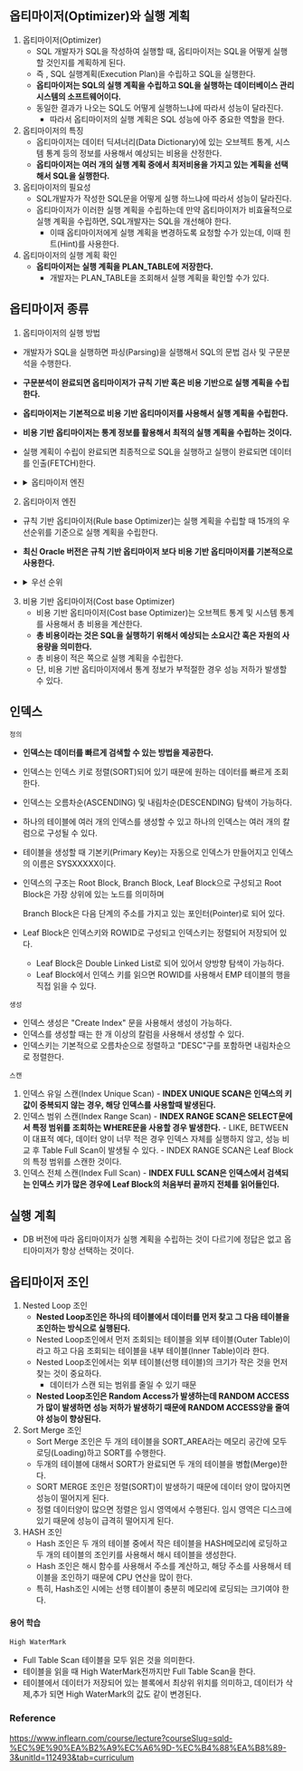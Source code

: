 ## 옵티마이저(Optimizer)와 실행 계획
1. 옵티마이저(Optimizer)
   - SQL 개발자가 SQL을 작성하여 실행할 때, 옵티마이저는 SQL을 어떻게 실행할 것인지를 계획하게 된다.
   - 즉 , SQL 실행계획(Execution Plan)을 수립하고 SQL을 실행한다.
   - **옵티마이저는 SQL의 실행 계획을 수립하고 SQL을 실행하는 데이터베이스 관리 시스템의 소프트웨어이다.**
   - 동일한 결과가 나오는 SQL도 어떻게 실행하느냐에 따라서 성능이 달라진다.
     - 따라서 옵티마이저의 실행 계획은 SQL 성능에 아주 중요한 역할을 한다.
2. 옵티마이저의 특징
   - 옵티마이저는 데이터 딕셔너리(Data Dictionary)에 있는 오브젝트 통계, 시스템 통계 등의 정보를 사용해서 예상되는 비용을 산정한다. 
   - **옵티마이저는 여러 개의 실행 계획 중에서 최저비용을 가지고 있는 계획을 선택해서 SQL을 실행한다.**
3. 옵티마이저의 필요성
   - SQL개발자가 작성한 SQL문을 어떻게 실행 하느냐에 따라서 성능이 달라진다.
   - 옵티마이저가 이러한 실행 계획을 수립하는데 만약 옵티마이저가 비효율적으로 실행 계획을 수립하면, SQL개발자는 SQL을 개선해야 한다.
     - 이때 옵티마이저에게 실행 계획을 변경하도록 요청할 수가 있는데, 이때 힌트(Hint)를 사용한다. 
4. 옵티마이저의 실행 계획 확인
   - **옵티마이저는 실행 계획을 PLAN_TABLE에 저장한다.**
     - 개발자는 PLAN_TABLE을 조회해서 실행 계획을 확인할 수가 있다.
     
## 옵티마이저 종류
1. 옵티마이저의 실행 방법
  - 개발자가 SQL을 실행하면 파싱(Parsing)을 실행해서 SQL의 문법 검사 및 구문분석을 수행한다.
  - **구문분석이 완료되면 옵티마이저가 규칙 기반 혹은 비용 기반으로 실행 계획을 수립한다.**
  - **옵티마이저는 기본적으로 비용 기반 옵티마이저를 사용해서 실행 계획을 수립한다.**
  - **비용 기반 옵티마이저는 통계 정보를 활용해서 최적의 실행 계획을 수립하는 것이다.**
  - 실행 계획이 수립이 완료되면 최종적으로 SQL을 실행하고 실행이 완료되면 데이터를 인출(FETCH)한다.
  - <details>
    <summary>옵티마이저 엔진</summary>
    <div>

      | 옵티마이저 | 설명|
      | :--: | :--: |
      | Query Transformer | SQL문을 효율적으로 수행하기 위해서 옵티마이저가 변환한다. <br> SQL이 변환되어도 그 결과는 동일하다. |
      | Estimator | 통계정보를 사용해서 SQL 실행비용을 계산한다. <br> 총 비용은 최적의 실행 계획을 수립하기 위해서이다. |
      | Plan Generator | SQL을 실행할 실행 계획을 수립한다. |

    </div>
    </details>
2. 옵티마이저 엔진
  - 규칙 기반 옵티마이저(Rule base Optimizer)는 실행 계획을 수립할 때 15개의 우선순위를 기준으로 실행 계획을 수립한다.
  - **최신 Oracle 버전은 규칙 기반 옵티마이저 보다 비용 기반 옵티마이저를 기본적으로 사용한다.**
  - <details>
    <summary>우선 순위</summary>
    <div>

      | 우선 순위 | 설명|
      | :--: | :--: |
      | 1 | ROWID를 사용한 단일 행인 경우|
      | 2 | 클러스터 조인에 의한 단일 행인 경우 | 
      | 3 | 유일하거나 기본키(Primary Key)를 가진 해시 클러스터 키에 의한 단일 행인 경우 | 
      | 4 | 유일하거나 기본키(Primary Key)에 의한 단일 행인 경우 |
      | 5 | 클러스터 조인인 경우 |
      | 6 | 해시 클러스터 조인인 경우 |
      | 7 | 인덱스 클러스터 키인 경우 |
      | 8 | 복합 칼럼 인덱스인 경우 |
      | 9 | 단일 칼럼 인덱스인 경우 | 
      | 10 | 인덱스가 구성된 칼럼에서 제한된 범위를 검색하는 경우 |
      | 11 | 인덱스가 구성된 칼럼에서 무제한 범위를 검색하는 경우 |
      | 12 | 정렬-병합(Sort-Merge) 조인인 경우 |
      | 13 | 인덱스가 구성된 칼럼에서 Max 혹은 MIN을 구하는 경우 |
      | 14 | 인덱스가 구성된 칼럼에서 Order By를 실행하는 경우 |
      | 15 | 전체 테이블을 스캔(Full Table Scan)하는 경우 |
      
    </div>
    </details>
3. 비용 기반 옵티마이저(Cost base Optimizer)
   - 비용 기반 옵티마이저(Cost base Optimizer)는 오브젝트 통계 및 시스템 통계를 사용해서 총 비용을 계산한다.
   - **총 비용이라는 것은 SQL을 실행하기 위해서 예상되는 소요시간 혹은 자원의 사용량을 의미한다.**
   - 총 비용이 적은 쪽으로 실행 계획을 수립한다.
   - 단, 비용 기반 옵티마이저에서 통계 정보가 부적절한 경우 성능 저하가 발생할 수 있다.

## 인덱스
`정의`
   - **인덱스는 데이터를 빠르게 검색할 수 있는 방법을 제공한다.**
   - 인덱스는 인덱스 키로 정렬(SORT)되어 있기 때문에 원하는 데이터를 빠르게 조회한다. 
   - 인덱스는 오름차순(ASCENDING) 및 내림차순(DESCENDING) 탐색이 가능하다.
   - 하나의 테이블에 여러 개의 인덱스를 생성할 수 있고 하나의 인덱스는 여러 개의 칼럼으로 구성될 수 있다.
   - 테이블을 생성할 때 기본키(Primary Key)는 자동으로 인덱스가 만들어지고 인덱스의 이름은 SYSXXXXX이다.
   - 인덱스의 구조는 Root Block, Branch Block, Leaf Block으로 구성되고 Root Block은 가장 상위에 있는 노드를 의미하며

     Branch Block은 다음 단계의 주소를 가지고 있는 포인터(Pointer)로 되어 있다.
   - Leaf Block은 인덱스키와 ROWID로 구성되고 인덱스키는 정렬되어 저장되어 있다.
     - Leaf Block은 Double Linked List로 되어 있어서 양방향 탐색이 가능하다.
     - Leaf Block에서 인덱스 키를 읽으면 ROWID를 사용해서 EMP 테이블의 행을 직접 읽을 수 있다.

`생성`
  - 인덱스 생성은 "Create Index" 문을 사용해서 생성이 가능하다.
  - 인덱스를 생성할 때는 한 개 이상의 칼럼을 사용해서 생성할 수 있다.
  - 인덱스키는 기본적으로 오름차순으로 정렬하고 "DESC"구를 포함하면 내림차순으로 정렬한다.

`스캔`
   1. 인덱스 유일 스캔(Index Unique Scan)
     - **INDEX UNIQUE SCAN은 인덱스의 키 값이 중복되지 않는 경우, 해당 인덱스를 사용할때 발생된다.**
   2. 인덱스 범위 스캔(Index Range Scan)
     - **INDEX RANGE SCAN은 SELECT문에서 특정 범위를 조회하는 WHERE문을 사용할 경우 발생한다.**
     - LIKE, BETWEEN이 대표적 예다, 데이터 양이 너무 적은 경우 인덱스 자체를 실행하지 않고, 성능 비교 후 Table Full Scan이 발생될 수 있다.
     - INDEX RANGE SCAN은 Leaf Block의 특정 범위를 스캔한 것이다.
   3. 인덱스 전체 스캔(Index Full Scan)
     - **INDEX FULL SCAN은 인덱스에서 검색되는 인덱스 키가 많은 경우에 Leaf Block의 처음부터 끝까지 전체를 읽어들인다.**
 
## 실행 계획
  - DB 버전에 따라 옵티마이저가 실행 계획을 수립하는 것이 다르기에 정답은 없고 옵티아미저가 항상 선택하는 것이다.

## 옵티마이저 조인
1. Nested Loop 조인
   - **Nested Loop조인은 하나의 테이블에서 데이터를 먼저 찾고 그 다음 테이블을 조인하는 방식으로 실행된다.**
   - Nested Loop조인에서 먼저 조회되는 테이블을 외부 테이블(Outer Table)이라고 하고 다음 조회되는 테이블을 내부 테이블(Inner Table)이라 한다.
   - Nested Loop조인에서는 외부 테이블(선행 테이블)의 크기가 작은 것을 먼저 찾는 것이 중요하다. 
     - 데이터가 스캔 되는 범위를 줄일 수 있기 때문 
   - **Nested Loop조인은 Random Access가 발생하는데 RANDOM ACCESS가 많이 발생하면 성능 저하가 발생하기 때문에 RANDOM ACCESS양을 줄여야 성능이 향상된다.**
2. Sort Merge 조인
   - Sort Merge 조인은 두 개의 테이블을 SORT_AREA라는 메모리 공간에 모두 로딩(Loading)하고 SORT를 수행한다.
   - 두개의 테이블에 대해서 SORT가 완료되면 두 개의 테이블을 병합(Merge)한다.
   - SORT MERGE 조인은 정렬(SORT)이 발생하기 때문에 데이터 양이 많아지면 성능이 떨어지게 된다.
   - 정렬 데이터양이 많으면 정렬은 임시 영역에서 수행된다. 임시 영역은 디스크에 있기 때문에 성능이 급격히 떨어지게 된다.
3. HASH 조인
   - Hash 조인은 두 개의 테이블 중에서 작은 테이블을 HASH메모리에 로딩하고 두 개의 테이블의 조인키를 사용해서 해시 테이블을 생성한다.
   - Hash 조인은 해시 함수를 사용해서 주소를 계산하고, 해당 주소를 사용해서 테이블을 조인하기 때문에 CPU 연산을 많이 한다.
   - 특히, Hash조인 시에는 선행 테이블이 충분히 메모리에 로딩되는 크기여야 한다.

#### 용어 학습
`High WaterMark`
   - Full Table Scan 테이블을 모두 읽은 것을 의미한다.
   - 테이블을 읽을 때 High WaterMark전까지만 Full Table Scan을 한다.
   - 테이블에서 데이터가 저장되어 있는 블록에서 최상위 위치를 의미하고, 데이터가 삭제,추가 되면 High WaterMark의 값도 같이 변경된다.

### Reference
<https://www.inflearn.com/course/lecture?courseSlug=sqld-%EC%9E%90%EA%B2%A9%EC%A6%9D-%EC%B4%88%EA%B8%89-3&unitId=112493&tab=curriculum> 
